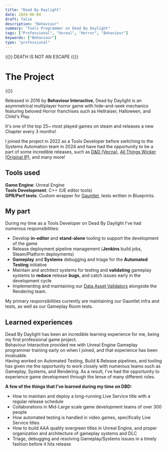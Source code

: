 ```yaml
---
title: "Dead By Daylight"
date: 2024-06-04
draft: false
description: "Behaviour"
summary: "Tools Programmer on Dead By Daylight"
tags: ["Professional", "Unreal", "Horror", "Behaviour"]
keywords: ["Behaviour"]
type: "professional"
---
```


{{<lead>}} DEATH IS NOT AN ESCAPE {{</lead>}}

# The Project
{{<youtubeLite id="SqHYj_MYnhI" label="Recent release">}}

Released in 2016 by **Behaviour Interactive**, Dead by Daylight is an asymmetrical multiplayer horror game with hide-and-seek mechanics featuring beloved Horror franchises such as Hellraiser, Halloween, and Child's Play. 

It's one of the top 25~ most played games on steam and releases a new Chapter every 3 months!

I joined the project in 2022 as a Tools Developer before switching to the Systems Automation team in 2024 and have had the opportunity to be a part of some incredible releases, such as [D&D (Vecna)](https://store.steampowered.com/app/2958440/Dead_by_Daylight__Dungeons__Dragons/), [All Things Wicker (Original IP)](https://store.steampowered.com/app/2661270/Dead_by_Daylight__All_Things_Wicked_Chapter/), and many more! 

## Tools used  
**Game Engine**: Unreal Engine  
**Tools Development**: C++ (UE editor tools)  
**GPR/Perf tests**: Custom wrapper for [Gauntlet](https://dev.epicgames.com/documentation/en-us/unreal-engine/gauntlet-automation-framework-in-unreal-engine?application_version=5.3), tests written in Blueprints.

## My part
During my time as a Tools Developer on Dead By Daylight I've had numerous responsibilities:
- Develop **in-editor** and **stand-alone** tooling to support the development of the game 
- Release deployment pipeline management (**Jenkins** build jobs, Steam/Platform deployments)
- **Gameplay** and **Systems** debugging and triage for the **Automated Testing** initiative
- Maintain and architect systems for testing and **validating** gameplay systems to **reduce** release **bugs**, and catch issues early in the development cycle
- Implementing and maintaining our [Data Asset Validators](https://dev.epicgames.com/documentation/en-us/unreal-engine/data-validation-in-unreal-engine?application_version=5.3) alongside the Rendering team.

My primary responsibilities currently are maintaining our Gauntlet infra and tests, as well as our Gameplay Room tests. 

## Learned experiences
Dead By Daylight has been an incredible learning experience for me, being my first professional game project.  
Behaviour Interactive provided me with Unreal Engine Gameplay programmer training early on when I joined, and that experience has been invaluable.  
Having worked on Automated Testing, Build & Release pipelines, and tooling has given me the opportunity to work closely with numerous teams such as Gameplay, Systems, and Rendering. 
As a result, I've had the opportunity to experience game development through the lense of many different roles.  

**A few of the things that I've learned during my time on DBD:**
- How to maintain and deploy a long-running Live Service title with a regular release schedule
- Collaborations in Mid-Large scale game development teams of over 300 people
- How automated testing is handled in video games, specifically Live Service titles
- How to build AAA quality evergreen titles in Unreal Engine, and proper organization and architecture of gameplay systems and DLC
- Triage, debugging and resolving Gameplay/Systems issues in a timely fashion before it hits release
